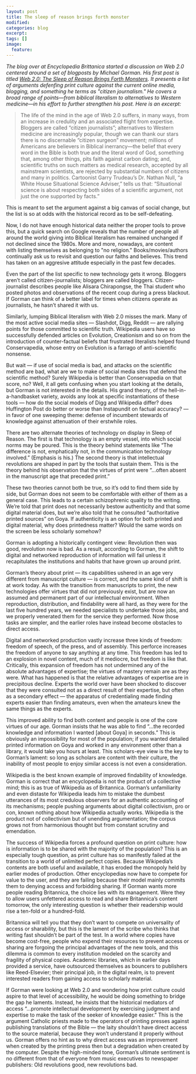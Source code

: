 ```yaml
---
layout: post
title: The sleep of reason brings forth monster
modified:
categories: blog
excerpt:
tags: []
image:
  feature:
---
```

<em>The blog over at Encyclopedia Brittanica started a discussion on Web 2.0 centered around a set of blogposts by Michael Gorman. His first post is titled </em><a href="http://blogs.britannica.com/blog/main/2007/06/web-20-the-sleep-of-reason-part-i/"><em>Web 2.0: The Sleep of Reason Brings Forth Monsters</em></a>. <em>It presents a list of arguments defenfing print culture against the current online media, blogging, and something he terms as "citizen journalism." He covers a broad range of points—from biblical literalism to alternatives to Western medicine—in his effort to further strengthen his post. Here is an excerpt:</em>
<blockquote>The life of the mind in the age of Web 2.0 suffers, in many ways, from an increase in credulity and an associated flight from expertise. Bloggers are called “citizen journalists”; alternatives to Western medicine are increasingly popular, though we can thank our stars there is no discernable “citizen surgeon” movement; millions of Americans are believers in Biblical inerrancy—the belief that every word in the Bible is both true and the literal word of God, something that, among other things, pits faith against carbon dating; and, scientific truths on such matters as medical research, accepted by all mainstream scientists, are rejected by substantial numbers of citizens and many in politics. Cartoonist Garry Trudeau’s Dr. Nathan Null, “a White House Situational Science Adviser,” tells us that: “Situational science is about respecting both sides of a scientific argument, not just the one supported by facts.”</blockquote>
This is meant to set the argument against a big canvas of social change, but the list is so at odds with the historical record as to be self-defeating.

Now, I do not have enough historical data neither the proper tools to prove this, but a quick search on Google reveals that the number of people all around the world giving into Biblical literalism has remained unchanged if not declined since the 1980s. More and more, nowadays, are content with listing themselves as belonging to "no religion." Books/movies/authors continually ask us to revisit and question our faiths and believes. This trend has taken on an aggresive attitude especially in the past few decades.

Even the part of the list specific to new technology gets it wrong. Bloggers aren’t called citizen-journalists; bloggers are called bloggers. Citizen-journalist describes people like Alisara Chirapongse, the Thai student who posted photos and observations of the recent coup during a press blackout. If Gorman can think of a better label for times when citizens operate as journalists, he hasn’t shared it with us.

Similarly, lumping Biblical literalism with Web 2.0 misses the mark. Many of the most active social media sites — Slashdot, Digg, Reddit — are rallying points for those committed to scientific truth. Wikipedia users have so successfully defended articles on Evolution, Creationism and so on from the introduction of counter-factual beliefs that frustrated literalists helped found Conservapedia, whose entry on Evolution is a farrago of anti-scientific nonsense.

But wait — if use of social media is bad, and attacks on the scientific method are bad, what are we to make of social media sites that defend the scientific method? Surely Wikipedia is better than Conservapedia on that score, no? Well, it all gets confusing when you start looking at the details, but Gorman is not interested in the details. His grand theory, of the hell-in-a-handbasket variety, avoids any look at specific instantiations of these tools — how do the social models of Digg and Wikipedia differ? does Huffington Post do better or worse than Instapundit on factual accuracy? — in favor of one sweeping theme: defense of incumbent stewards of knowledge against attenuation of their erstwhile roles.

There are two alternate theories of technology on display in Sleep of Reason. The first is that technology is an empty vessel, into which social norms may be poured. This is the theory behind statements like “The difference is not, emphatically not, in the communication technology involved.” (Emphasis is his.) The second theory is that intellectual revolutions are shaped in part by the tools that sustain them. This is the theory behind his observation that the virtues of print were “…often absent in the manuscript age that preceded print.”

These two theories cannot both be true, so it’s odd to find them side by side, but Gorman does not seem to be comfortable with either of them as a general case. This leads to a certain schizophrenic quality to the writing. We’re told that print does not necessarily bestow authenticity and that some digital material does, but we’re also told that he consulted “authoritative printed sources” on Goya. If authenticity is an option for both printed and digital material, why does printedness matter? Would the same words on the screen be less scholarly somehow?

Gorman is adopting a historically contingent view: Revolution then was good, revolution now is bad. As a result, according to Gorman, the shift to digital and networked reproduction of information will fail unless it recapitulates the institutions and habits that have grown up around print.

Gorman’s theory about print — its capabilities ushered in an age very different from manuscript culture — is correct, and the same kind of shift is at work today. As with the transition from manuscripts to print, the new technologies offer virtues that did not previously exist, but are now an assumed and permanent part of our intellectual environment. When reproduction, distribution, and findability were all hard, as they were for the last five hundred years, we needed specialists to undertake those jobs, and we properly venerated them for the service they performed. Now those tasks are simpler, and the earlier roles have instead become obstacles to direct access.

Digital and networked production vastly increase three kinds of freedom: freedom of speech, of the press, and of assembly. This perforce increases the freedom of anyone to say anything at any time. This freedom has led to an explosion in novel content, much of it mediocre, but freedom is like that. Critically, this expansion of freedom has not undermined any of the absolute advantages of expertise; the virtues of mastery remain are as they were. What has happened is that the relative advantages of expertise are in precipitous decline. Experts the world over have been shocked to discover that they were consulted not as a direct result of their expertise, but often as a secondary effect — the apparatus of credentialing made finding experts easier than finding amateurs, even when the amateurs knew the same things as the experts.

This improved ability to find both content and people is one of the core virtues of our age. Gorman insists that he was able to find “…the recorded knowledge and information I wanted [about Goya] in seconds.” This is obviously an impossibility for most of the population; if you wanted detailed printed information on Goya and worked in any environment other than a library, it would take you hours at least. This scholars-eye view is the key to Gorman’s lament: so long as scholars are content with their culture, the inability of most people to enjoy similar access is not even a consideration.

Wikipedia is the best known example of improved findability of knowledge. Gorman is correct that an encyclopedia is not the product of a collective mind; this is as true of Wikipedia as of Britannica. Gorman’s unfamiliarity and even distaste for Wikipedia leads him to mistake the dumbest utterances of its most credulous observers for an authentic accounting of its mechanisms; people pushing arguments about digital collectivism, pro or con, known nothing about how Wikipedia actually works. Wikipedia is the product not of collectivism but of unending argumentation; the corpus grows not from harmonious thought but from constant scrutiny and emendation.

The success of Wikipedia forces a profound question on print culture: how is information is to be shared with the majority of the population? This is an especially tough question, as print culture has so manifestly failed at the transition to a world of unlimited perfect copies. Because Wikipedia’s contents are both useful and available, it has eroded the monopoly held by earlier modes of production. Other encyclopedias now have to compete for value to the user, and they are failing because their model mainly commits them to denying access and forbidding sharing. If Gorman wants more people reading Britannica, the choice lies with its management. Were they to allow users unfettered access to read and share Britannica’s content tomorrow, the only interesting question is whether their readership would rise a ten-fold or a hundred-fold.

Britannica will tell you that they don’t want to compete on universality of access or sharability, but this is the lament of the scribe who thinks that writing fast shouldn’t be part of the test. In a world where copies have become cost-free, people who expend their resources to prevent access or sharing are forgoing the principal advantages of the new tools, and this dilemma is common to every institution modeled on the scarcity and fragility of physical copies. Academic libraries, which in earlier days provided a service, have outsourced themselves as bouncers to publishers like Reed-Elsevier; their principal job, in the digital realm, is to prevent interested readers from gaining access to scholarly material.

If Gorman were looking at Web 2.0 and wondering how print culture could aspire to that level of accessibility, he would be doing something to bridge the gap he laments. Instead, he insists that the historical mediators of access “…promote intellectual development by exercising judgment and expertise to make the task of the seeker of knowledge easier.” This is the argument Catholic priests made to the operators of printing presses against publishing translations of the Bible — the laity shouldn’t have direct access to the source material, because they won’t understand it properly without us. Gorman offers no hint as to why direct access was an improvement when created by the printing press then but a degradation when created by the computer. Despite the high-minded tone, Gorman’s ultimate sentiment is no different from that of everyone from music executives to newspaper publishers: Old revolutions good, new revolutions bad.